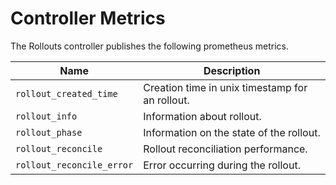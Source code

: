 # Controller Metrics

The Rollouts controller publishes the following prometheus metrics.

| Name                      | Description |
| ------------------------- | ----------- |
| `rollout_created_time`    | Creation time in unix timestamp for an rollout. |
| `rollout_info`            | Information about rollout. |
| `rollout_phase`           | Information on the state of the rollout. |
| `rollout_reconcile`       | Rollout reconciliation performance. |
| `rollout_reconcile_error` | Error occurring during the rollout. |